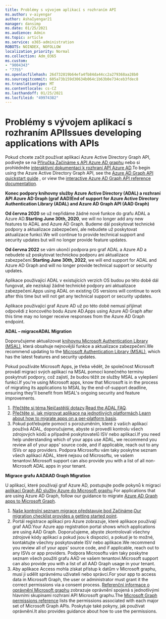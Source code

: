```yaml
---
title: Problémy s vývojem aplikací s rozhraním API
ms.author: v-aiyengar
author: AshaIyengar21
manager: dansimp
ms.date: 01/25/2021
ms.audience: Admin
ms.topic: article
ms.service: o365-administration
ROBOTS: NOINDEX, NOFOLLOW
localization_priority: Normal
ms.collection: Adm_O365
ms.custom:
- "9004343"
- "7755"
ms.openlocfilehash: 26d732819b64efa4fb84da44cc2a279368aa28b0
ms.sourcegitcommit: 605a73b159d30634b064c1b63b0e734ceb3fdec8
ms.translationtype: MT
ms.contentlocale: cs-CZ
ms.lasthandoff: 01/25/2021
ms.locfileid: "49974382"
---
```

# <a name="issues-developing-applications-with-apis"></a><span data-ttu-id="c7ddf-102">Problémy s vývojem aplikací s rozhraním API</span><span class="sxs-lookup"><span data-stu-id="c7ddf-102">Issues developing applications with APIs</span></span>

<span data-ttu-id="c7ddf-103">Pokud chcete začít používat aplikaci Azure Active Directory Graph API, podívejte se na [Příručka Začínáme s API Azure AD graphu](https://docs.microsoft.com/azure/active-directory/develop/microsoft-graph-intro) nebo si prohlédněte [interaktivní dokumentaci k rozhraní API Azure AD](https://docs.microsoft.com/previous-versions/azure/ad/graph/api/api-catalog).</span><span class="sxs-lookup"><span data-stu-id="c7ddf-103">To begin using the Azure Active Directory Graph API, see the [Azure AD Graph API quickstart guide](https://docs.microsoft.com/azure/active-directory/develop/microsoft-graph-intro) , or view the [interactive Azure AD Graph API reference documentation](https://docs.microsoft.com/previous-versions/azure/ad/graph/api/api-catalog).</span></span>

<span data-ttu-id="c7ddf-104">**Konec podpory knihovny služby Azure Active Directory (ADAL) a rozhraní API Azure AD Graph (graf AAD)**</span><span class="sxs-lookup"><span data-stu-id="c7ddf-104">**End of support for Azure Active Directory Authentication Library (ADAL) and Azure AD Graph API (AAD Graph)**</span></span>

<span data-ttu-id="c7ddf-105">**Od června 2020** se už nepřidáme žádné nové funkce do grafu ADAL a Azure AD.</span><span class="sxs-lookup"><span data-stu-id="c7ddf-105">**Starting June 30th, 2020**, we will no longer add any new features to ADAL and Azure AD Graph.</span></span> <span data-ttu-id="c7ddf-106">Budeme dál poskytovat technické podpory a aktualizace zabezpečení, ale nebudete už poskytovat aktualizace funkcí.</span><span class="sxs-lookup"><span data-stu-id="c7ddf-106">We will continue to provide technical support and security updates but will no longer provide feature updates.</span></span>

<span data-ttu-id="c7ddf-107">**Od června 2022** se vám ukončí podpora pro graf ADAL a Azure AD a nebudete už poskytovat technickou podporu ani aktualizace zabezpečení.</span><span class="sxs-lookup"><span data-stu-id="c7ddf-107">**Starting June 30th, 2022**, we will end support for ADAL and Azure AD Graph and will no longer provide technical support or security updates.</span></span>

<span data-ttu-id="c7ddf-108">Aplikace používající ADAL v existujících verzích OS budou po této době dál fungovat, ale nezískají žádné technické podpory ani aktualizace zabezpečení.</span><span class="sxs-lookup"><span data-stu-id="c7ddf-108">Apps using ADAL on existing OS versions will continue to work after this time but will not get any technical support or security updates.</span></span>

<span data-ttu-id="c7ddf-109">Aplikace používající graf Azure AD už po této době nemusí přijímat odpovědi z koncového bodu Azure AD.</span><span class="sxs-lookup"><span data-stu-id="c7ddf-109">Apps using Azure AD Graph after this time may no longer receive responses from the Azure AD Graph endpoint.</span></span>

<span data-ttu-id="c7ddf-110">**ADAL – migrace**</span><span class="sxs-lookup"><span data-stu-id="c7ddf-110">**ADAL Migration**</span></span>

<span data-ttu-id="c7ddf-111">Doporučujeme aktualizovat [knihovnu Microsoft Authentication Library (MSAL)](https://docs.microsoft.com/azure/active-directory/develop/v2-overview), která obsahuje nejnovější funkce a aktualizace zabezpečení.</span><span class="sxs-lookup"><span data-stu-id="c7ddf-111">We recommend updating to the [Microsoft Authentication Library (MSAL)](https://docs.microsoft.com/azure/active-directory/develop/v2-overview), which has the latest features and security updates.</span></span>

<span data-ttu-id="c7ddf-112">Pokud používáte Microsoft Apps, je třeba vědět, že společnost Microsoft provádí migraci svých aplikací na MSAL pomocí konečného termínu poskytnutí podpory, což zajistí, že budou těžit ze služby MSAL a vylepšení funkcí.</span><span class="sxs-lookup"><span data-stu-id="c7ddf-112">If you're using Microsoft apps, know that Microsoft is in the process of migrating its applications to MSAL by the end-of-support deadline, ensuring they'll benefit from MSAL's ongoing security and feature improvements.</span></span>

1. <span data-ttu-id="c7ddf-113">[Přečtěte si téma Nejčastější dotazy](https://docs.microsoft.com/azure/active-directory/develop/msal-migration#frequently-asked-questions-faq).</span><span class="sxs-lookup"><span data-stu-id="c7ddf-113">[Read the ADAL FAQ](https://docs.microsoft.com/azure/active-directory/develop/msal-migration#frequently-asked-questions-faq).</span></span>
1. <span data-ttu-id="c7ddf-114">[Přečtěte si, jak migrovat aplikace na jednotlivých platformách](https://docs.microsoft.com/azure/active-directory/develop/msal-migration#frequently-asked-questions-faq).</span><span class="sxs-lookup"><span data-stu-id="c7ddf-114">[Learn about how to migrate apps on a per-platform basis](https://docs.microsoft.com/azure/active-directory/develop/msal-migration#frequently-asked-questions-faq).</span></span>
1. <span data-ttu-id="c7ddf-115">Pokud potřebujete pomoct s porozuměním, které z vašich aplikací používá ADAL, doporučujeme, abyste si provedli kontrolu všech zdrojových kódů a případně poskytovatelů ISV nebo aplikací.</span><span class="sxs-lookup"><span data-stu-id="c7ddf-115">If you need help understanding which of your apps use ADAL, we recommend you review all of your apps' source code, and if applicable, reach out to any ISVs or app providers.</span></span> <span data-ttu-id="c7ddf-116">Podpora Microsoftu vám taky poskytne seznam všech aplikací ADAL, které nejsou od Microsoftu, ve vašem tenantovi.</span><span class="sxs-lookup"><span data-stu-id="c7ddf-116">Microsoft support can also provide you with a list of all non-Microsoft ADAL apps in your tenant.</span></span>

<span data-ttu-id="c7ddf-117">**Migrace grafu AAD**</span><span class="sxs-lookup"><span data-stu-id="c7ddf-117">**AAD Graph Migration**</span></span>

<span data-ttu-id="c7ddf-118">U aplikací, které používají graf Azure AD, postupujte podle pokynů k migraci [aplikací Graph AD služby Azure do Microsoft graphu](https://docs.microsoft.com/graph/migrate-azure-ad-graph-overview?view=graph-rest-1.0&preserve-view=true).</span><span class="sxs-lookup"><span data-stu-id="c7ddf-118">For applications that are using Azure AD Graph, follow our guidance to migrate [Azure AD Graph apps to Microsoft Graph](https://docs.microsoft.com/graph/migrate-azure-ad-graph-overview?view=graph-rest-1.0&preserve-view=true).</span></span>

1. <span data-ttu-id="c7ddf-119">[Naše kontrolní seznam migrace představuje bod Začínáme](https://docs.microsoft.com/graph/migrate-azure-ad-graph-planning-checklist).</span><span class="sxs-lookup"><span data-stu-id="c7ddf-119">[Our migration checklist provides a getting started point](https://docs.microsoft.com/graph/migrate-azure-ad-graph-planning-checklist).</span></span> 
1. <span data-ttu-id="c7ddf-120">Portál registrace aplikací pro Azure zobrazuje, které aplikace používají graf AAD.</span><span class="sxs-lookup"><span data-stu-id="c7ddf-120">Your Azure app registration portal shows which applications are using AAD Graph.</span></span> <span data-ttu-id="c7ddf-121">Doporučujeme, abyste zkontrolovali všechny zdrojové kódy aplikací a pokud jsou k dispozici, a pokud je to možné, kontaktujte všechny poskytovatele ISV nebo aplikace.</span><span class="sxs-lookup"><span data-stu-id="c7ddf-121">We recommend you review all of your apps' source code, and if applicable, reach out to any ISVs or app providers.</span></span> <span data-ttu-id="c7ddf-122">Podpora Microsoftu vám taky poskytne seznam všech použití grafu AAD ve vašem tenantovi.</span><span class="sxs-lookup"><span data-stu-id="c7ddf-122">Microsoft support can also provide you with a list of all AAD Graph usage in your tenant.</span></span>
1. <span data-ttu-id="c7ddf-123">Aby aplikace Access mohla získat přístup k datům v Microsoft graphu, musí ji udělit správnému uživateli nebo správci.</span><span class="sxs-lookup"><span data-stu-id="c7ddf-123">For your app to access data in Microsoft Graph, the user or administrator must grant it the correct permissions via a consent process.</span></span> <span data-ttu-id="c7ddf-124">[Referenční informace o oprávnění Microsoft graphu](https://docs.microsoft.com/graph/permissions-reference?context=graph%2Fapi%2Fbeta&view=graph-rest-beta&preserve-view=true) zobrazuje oprávnění spojená s jednotlivými hlavními skupinami rozhraní API Microsoft graphu.</span><span class="sxs-lookup"><span data-stu-id="c7ddf-124">The [Microsoft Graph permissions reference](https://docs.microsoft.com/graph/permissions-reference?context=graph%2Fapi%2Fbeta&view=graph-rest-beta&preserve-view=true) lists the permissions associated with each major set of Microsoft Graph APIs.</span></span> <span data-ttu-id="c7ddf-125">Poskytuje také pokyny, jak používat oprávnění.</span><span class="sxs-lookup"><span data-stu-id="c7ddf-125">It also provides guidance about how to use the permissions.</span></span>
